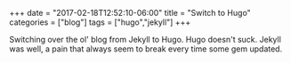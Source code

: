 +++
date = "2017-02-18T12:52:10-06:00"
title = "Switch to Hugo"
categories = ["blog"]
tags = ["hugo","jekyll"]
+++

Switching over the ol' blog from Jekyll to Hugo.  Hugo doesn't suck.  Jekyll was well, a pain that always seem to break every time some gem updated.